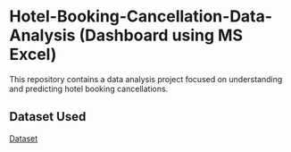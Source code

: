 # Hotel-Booking-Cancellation-Data-Analysis (Dashboard using MS Excel)
This repository contains a data analysis project focused on understanding and predicting hotel booking cancellations.

## Dataset Used
<a href="https://github.com/Mohammad-Bilal554/Hotel-Booking-Cancellation-Data-Analysis/blob/main/Hotel_Booking_Cancellations_Analysis.xlsx">Dataset</a>

